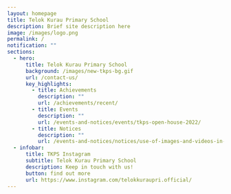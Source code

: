 ```yaml
---
layout: homepage
title: Telok Kurau Primary School
description: Brief site description here
image: /images/logo.png
permalink: /
notification: ""
sections:
  - hero:
      title: Telok Kurau Primary School
      background: /images/new-tkps-bg.gif
      url: /contact-us/
      key_highlights:
        - title: Achievements
          description: ""
          url: /achievements/recent/
        - title: Events
          description: ""
          url: /events-and-notices/events/tkps-open-house-2022/
        - title: Notices
          description: ""
          url: /events-and-notices/notices/use-of-images-and-videos-in-publication/
  - infobar:
      title: TKPS Instagram
      subtitle: Telok Kurau Primary School
      description: Keep in touch with us!
      button: find out more
      url: https://www.instagram.com/telokkuraupri.official/
---
```

